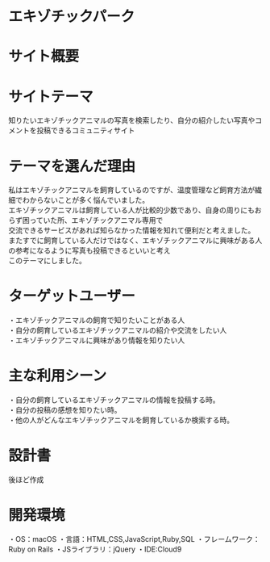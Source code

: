 # エキゾチックパーク

# サイト概要

# サイトテーマ
知りたいエキゾチックアニマルの写真を検索したり、自分の紹介したい写真やコメントを投稿できるコミュニティサイト

# テーマを選んだ理由
私はエキゾチックアニマルを飼育しているのですが、温度管理など飼育方法が繊細でわからないことが多く悩んでいました。<br>
エキゾチックアニマルは飼育している人が比較的少数であり、自身の周りにもおらず困っていた所、エキゾチックアニマル専用で<br>
交流できるサービスがあれば知らなかった情報を知れて便利だと考えました。<br>
またすでに飼育している人だけではなく、エキゾチックアニマルに興味がある人の参考になるように写真も投稿できるといいと考え<br>
このテーマにしました。

# ターゲットユーザー
・エキゾチックアニマルの飼育で知りたいことがある人<br>
・自分の飼育しているエキゾチックアニマルの紹介や交流をしたい人<br>
・エキゾチックアニマルに興味があり情報を知りたい人<br>

# 主な利用シーン
・自分の飼育しているエキゾチックアニマルの情報を投稿する時。<br>
・自分の投稿の感想を知りたい時。<br>
・他の人がどんなエキゾチックアニマルを飼育しているか検索する時。<br>

# 設計書
後ほど作成

# 開発環境
・OS：macOS
・言語：HTML,CSS,JavaScript,Ruby,SQL
・フレームワーク：Ruby on Rails
・JSライブラリ：jQuery
・IDE:Cloud9